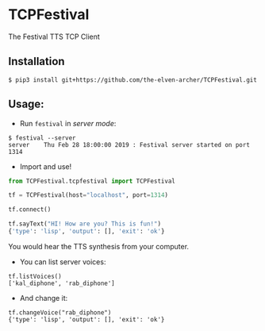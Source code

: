 # TCPFestival

The Festival TTS TCP Client

## Installation

```
$ pip3 install git+https://github.com/the-elven-archer/TCPFestival.git
```

## Usage: 

- Run `festival` in *server mode*:  
```
$ festival --server
server    Thu Feb 28 18:00:00 2019 : Festival server started on port 1314
```

- Import and use!
```python
from TCPFestival.tcpfestival import TCPFestival

tf = TCPFestival(host="localhost", port=1314)

tf.connect()

tf.sayText("HI! How are you? This is fun!")
{'type': 'lisp', 'output': [], 'exit': 'ok'}
```
You would hear the TTS synthesis from your computer.

- You can list server voices:
```
tf.listVoices()
['kal_diphone', 'rab_diphone']
```

- And change it:
```
tf.changeVoice("rab_diphone")
{'type': 'lisp', 'output': [], 'exit': 'ok'}
```
